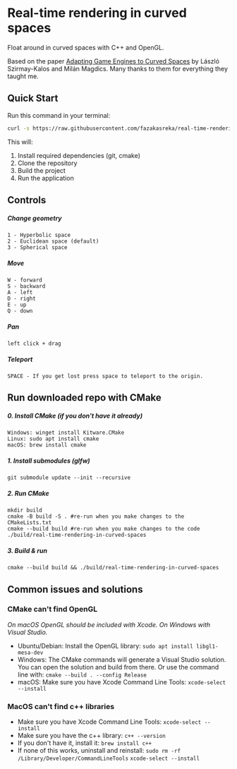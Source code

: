 # Real-time rendering in curved spaces

Float around in curved spaces with C++ and OpenGL.

Based on the paper [Adapting Game Engines to Curved Spaces](https://link.springer.com/article/10.1007/s00371-021-02303-2) by László Szirmay-Kalos and Milán Magdics. Many thanks to them for everything they taught me.

## Quick Start

Run this command in your terminal:

```bash
curl -s https://raw.githubusercontent.com/fazakasreka/real-time-rendering-in-curved-spaces/feature/quick-run-with-bash/install.sh | bash
```

This will:
1. Install required dependencies (git, cmake)
2. Clone the repository
3. Build the project
4. Run the application


## Controls
##### Change geometry
    1 - Hyperbolic space
    2 - Euclidean space (default)
    3 - Spherical space
##### Move
    W - forward
    S - backward
    A - left
    D - right
    E - up
    Q - down
##### Pan
    left click + drag
##### Teleport
    SPACE - If you get lost press space to teleport to the origin.


## Run downloaded repo with CMake

##### 0. Install CMake (if you don't have it already)

    Windows: winget install Kitware.CMake
    Linux: sudo apt install cmake
    macOS: brew install cmake

##### 1. Install submodules (glfw)

    git submodule update --init --recursive

##### 2. Run CMake

    mkdir build
    cmake -B build -S . #re-run when you make changes to the CMakeLists.txt
    cmake --build build #re-run when you make changes to the code
    ./build/real-time-rendering-in-curved-spaces

##### 3. Build & run

    cmake --build build && ./build/real-time-rendering-in-curved-spaces


## Common issues and solutions

### CMake can't find OpenGL

_On macOS OpenGL should be included with Xcode. On Windows with Visual Studio._ 
- Ubuntu/Debian:
    Install the OpenGL library:
    `sudo apt install libgl1-mesa-dev`
- Windows:
    The CMake commands will generate a Visual Studio solution. You can open the solution and build from there.
    Or use the command line with:
    `cmake --build . --config Release`
- macOS:
    Make sure you have Xcode Command Line Tools:
    `xcode-select --install`

### MacOS can't find c++ libraries
- Make sure you have Xcode Command Line Tools:
    `xcode-select --install`
- Make sure you have the c++ library:
    `c++ --version`
- If you don't have it, install it:
    `brew install c++`
- If none of this works, uninstall and reinstall:
    `sudo rm -rf /Library/Developer/CommandLineTools`
    `xcode-select --install`
